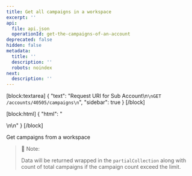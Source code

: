 ```yaml
---
title: Get all campaigns in a workspace
excerpt: ''
api:
  file: api.json
  operationId: get-the-campaigns-of-an-account
deprecated: false
hidden: false
metadata:
  title: ''
  description: ''
  robots: noindex
next:
  description: ''
---
```

[block:textarea]
{
  "text": "Request URI for Sub Account\n```\nGET /accounts/40505/campaigns\n```",
  "sidebar": true
}
[/block]


[block:html]
{
  "html": "<div></div>\n\n<style></style>"
}
[/block]

Get campaigns from a workspace

> 📘 Note:
> 
> Data will be returned wrapped in the `partialCollection` along with count of total campaigns if the campaign count exceed the limit.